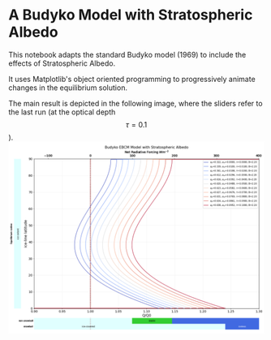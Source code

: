 # A Budyko Model with Stratospheric Albedo

This notebook adapts the standard Budyko model (1969) to include the effects of Stratospheric Albedo. 

It uses Matplotlib's object oriented programming to progressively animate changes in the equilibrium solution.

The main result is depicted in the following image, where the sliders refer to the last run (at the optical depth $$\tau = 0.1$$).
![](img/tau_10.png)
